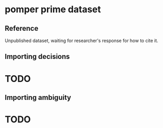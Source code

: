 # pomper prime dataset

## Reference
Unpublished dataset, waiting for researcher's response for how to cite it.

## Importing decisions

# TODO

## Importing ambiguity

# TODO